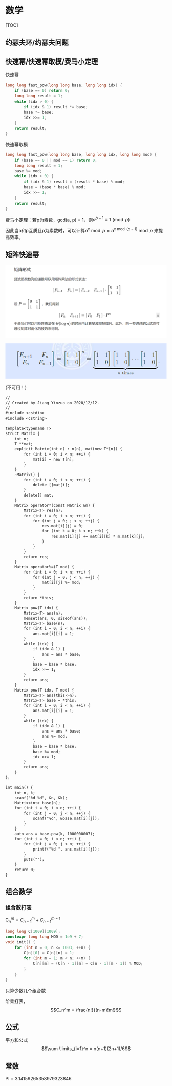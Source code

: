# 数学

[TOC]

## 约瑟夫环/约瑟夫问题

## 快速幂/快速幂取模/费马小定理

快速幂

```c++
long long fast_pow(long long base, long long idx) {
    if (base == 0) return 0;
    long long result = 1;
    while (idx > 0) {
        if (idx & 1) result *= base;
        base *= base;
        idx >>= 1;
    }
    return result;
}
```

快速幂取模

```c++
long long fast_pow(long long base, long long idx, long long mod) {
    if (base == 0 || mod == 1) return 0;
    long long result = 1;
    base %= mod;
    while (idx > 0) {
        if (idx & 1) result = (result * base) % mod;
        base = (base * base) % mod;
        idx >>= 1;
    }
    return result;
}
```

费马小定理：若p为素数，gcd(a, p) = 1，则$a^{p-1} \equiv 1 \pmod p$

因此当a和p互质且p为素数时，可以计算$a^{x}\bmod p=a^{x\bmod(p-1)} \bmod p$ 来提高效率。

## 矩阵快速幂

![image-20201212213738508](./asset/矩阵快速幂.png)

![image-20201212220955866](./asset/斐波那契数列.png)

(不可用！)

```
//
// Created by Jiang Yinzuo on 2020/12/12.
//
#include <cstdio>
#include <cstring>

template<typename T>
struct Matrix {
    int n;
    T **mat;
    explicit Matrix(int n) : n(n), mat(new T*[n]) {
        for (int i = 0; i < n; ++i) {
            mat[i] = new T[n];
        }
    }
    ~Matrix() {
        for (int i = 0; i < n; ++i) {
            delete []mat[i];
        }
        delete[] mat;
    }
    Matrix operator*(const Matrix &m) {
        Matrix<T> res(n);
        for (int i = 0; i < n; ++i) {
            for (int j = 0; j < n; ++j) {
                res.mat[i][j] = 0;
                for (int k = 0; k < n; ++k) {
                    res.mat[i][j] += mat[i][k] * m.mat[k][j];
                }
            }
        }
        return res;
    }
    Matrix operator%=(T mod) {
        for (int i = 0; i < n; ++i) {
            for (int j = 0; j < n; ++j) {
                mat[i][j] %= mod;
            }
        }
        return *this;
    }
    Matrix pow(T idx) {
        Matrix<T> ans(n);
        memset(ans, 0, sizeof(ans));
        Matrix<T> base(n);
        for (int i = 0; i < n; ++i) {
            ans.mat[i][i] = 1;
        }
        while (idx) {
            if (idx & 1) {
                ans = ans * base;
            }
            base = base * base;
            idx >>= 1;
        }
        return ans;
    }
    Matrix pow(T idx, T mod) {
        Matrix<T> ans(this->n);
        Matrix<T> base = *this;
        for (int i = 0; i < n; ++i) {
            ans.mat[i][i] = 1;
        }
        while (idx) {
            if (idx & 1) {
                ans = ans * base;
                ans %= mod;
            }
            base = base * base;
            base %= mod;
            idx >>= 1;
        }
        return ans;
    }
};

int main() {
    int n, k;
    scanf("%d %d", &n, &k);
    Matrix<int> base(n);
    for (int i = 0; i < n; ++i) {
        for (int j = 0; j < n; ++j) {
            scanf("%d", &base.mat[i][j]);
        }
    }
    auto ans = base.pow(k, 1000000007);
    for (int i = 0; i < n; ++i) {
        for (int j = 0; j < n; ++j) {
            printf("%d ", ans.mat[i][j]);
        }
        puts("");
    }
    return 0;
}
```



## 组合数学

### 组合数打表

$\mathrm C_n^m=C_{n-1}^m+C_{n-1}^{m-1}$

```c++
long long C[1009][1009];
constexpr long long MOD = 1e9 + 7;
void init() {
    for (int n = 0; n <= 1003; ++n) {
        C[n][0] = C[n][n] = 1;
        for (int m = 1; m < n; ++m) {
            C[n][m] = (C[n - 1][m] + C[n - 1][m - 1]) % MOD;
        }
    }
}
```

只算少数几个组合数

阶乘打表，$$C_n^m = \frac{n!}{(n-m)!m!}$$

## 公式

平方和公式$$\sum \limits_{i=1}^n = n(n+1)(2n+1)/6$$

## 常数

PI = 3.14159265358979323846
